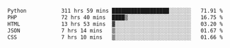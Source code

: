 <!--START_SECTION:waka-->

```txt
Python           311 hrs 59 mins ██████████████████░░░░░░░   71.91 %
PHP              72 hrs 40 mins  ████▒░░░░░░░░░░░░░░░░░░░░   16.75 %
HTML             13 hrs 53 mins  ▓░░░░░░░░░░░░░░░░░░░░░░░░   03.20 %
JSON             7 hrs 14 mins   ▒░░░░░░░░░░░░░░░░░░░░░░░░   01.67 %
CSS              7 hrs 10 mins   ▒░░░░░░░░░░░░░░░░░░░░░░░░   01.66 %
```

<!--END_SECTION:waka-->
